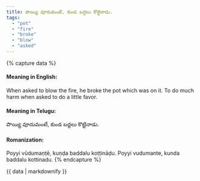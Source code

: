 ```yaml
---
title: పొయ్యి వూదుమంటే, కుండ బద్దలు కొట్టినాడు.
tags:
  - "pot"
  - "fire"
  - "broke"
  - "blow"
  - "asked"
---
```


{% capture data %}
#### Meaning in English:
When asked to blow the fire, he broke the pot which was on it.
To do much harm when asked to do a little favor.

#### Meaning in Telugu:
పొయ్యి వూదుమంటే, కుండ బద్దలు కొట్టినాడు.

#### Romanization:
Poyyi vūdumaṇṭē, kuṇḍa baddalu koṭṭināḍu.
Poyyi vudumante, kunda baddalu kottinadu.
{% endcapture %}

{{ data | markdownify }}

